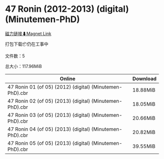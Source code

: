 # 47 Ronin (2012-2013) (digital) (Minutemen-PhD)

[磁力链接⬇Magnet Link](magnet:?xt=urn:btih:21cde9a3e48ce563e5ef0a72292ff7c19b5c33df&dn=47%20Ronin%20%282012-2013%29%20%28digital%29%20%28Minutemen-PhD%29)

打包下载📦仍在工事中

文件数：5

总大小：117.96MiB

Online | Download
--- | ---
47 Ronin 01 (of 05) (2012) (digital) (Minutemen-PhD).cbr | 18.88MiB
47 Ronin 02 (of 05) (2013) (digital) (Minutemen-PhD).cbr | 18.05MiB
47 Ronin 03 (of 05) (2013) (digital) (Minutemen-PhD).cbr | 20.66MiB
47 Ronin 04 (of 05) (2013) (digital) (Minutemen-PhD).cbr | 20.82MiB
47 Ronin 05 (of 05) (2013) (digital) (Minutemen-PhD).cbr | 39.55MiB